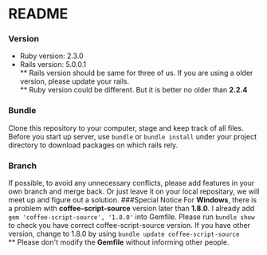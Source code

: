 # README
### Version
* Ruby version: 2.3.0
* Rails version: 5.0.0.1
<br>** Rails version should be same for three of us. If you are using a older version, please update your rails.
<br>** Ruby version could be different. But it is better no older than **2.2.4** 

### Bundle
Clone this repository to your computer, stage and keep track of all files.<br>
Before you start up server, use `bundle` or `bundle install` under your project directory to download packages on which rails rely.<br>
### Branch
If possible, to avoid any unnecessary conflicts, please add features in your own branch and merge back. Or just leave it on your local repositary, we will meet up and figure out a solution.
###Special Notice
For **Windows**, there is a problem with **coffee-script-source** version later than **1.8.0**. I already add `gem 'coffee-script-source', '1.8.0'` into Gemfile. Please run `bundle show` to check you have correct coffee-script-source version. If you have other version, change to 1.8.0 by using `bundle update coffee-script-source`<br>
** Please don't modify the **Gemfile** without informing other people.
